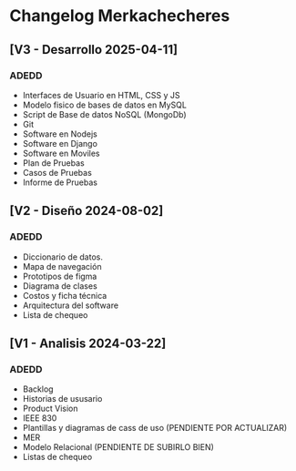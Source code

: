 # Changelog Merkachecheres

## [V3 - Desarrollo 2025-04-11]

### ADEDD
- Interfaces de Usuario en HTML, CSS y JS
- Modelo fisico de bases de datos en MySQL
- Script de Base de datos NoSQL (MongoDb)
- Git
- Software en Nodejs
- Software en Django
- Software en Moviles
- Plan de Pruebas
- Casos de Pruebas
- Informe de Pruebas


## [V2 - Diseño 2024-08-02]

### ADEDD
- Diccionario de datos.
- Mapa de navegación
- Prototipos de figma
- Diagrama de clases
- Costos y ficha técnica
- Arquitectura del software
- Lista de chequeo


## [V1 - Analisis 2024-03-22]

### ADEDD
- Backlog 
- Historias de ususario
- Product Vision
- IEEE 830
- Plantillas y diagramas de cass de uso (PENDIENTE POR ACTUALIZAR)
- MER
- Modelo Relacional (PENDIENTE DE SUBIRLO BIEN)
- Listas de chequeo